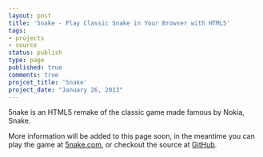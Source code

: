 ```yaml
---
layout: post
title: '5nake - Play Classic Snake in Your Browser with HTML5'
tags:
- projects
- source
status: publish
type: page
published: true
comments: true
projcet_title: '5nake'
project_date: "January 26, 2013"
---
```

5nake is an HTML5 remake of the classic game made famous by Nokia, Snake.

More information will be added to this page soon, in the meantime you can play the game at [5nake.com](http://5nake.com), or checkout the source at [GitHub](https://github.com/ChrisMorrisOrg/5nake).
